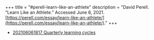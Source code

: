 +++
title = "#perell-learn-like-an-athlete"
description = "David Perell. “Learn Like an Athlete.” Accessed June 6, 2021. [https://perell.com/essay/learn-like-an-athlete/](https://perell.com/essay/learn-like-an-athlete/)."
+++
- [202106061817 Quarterly learning cycles](/zettelkasten/202106061817-quarterly-learning-cycles)
